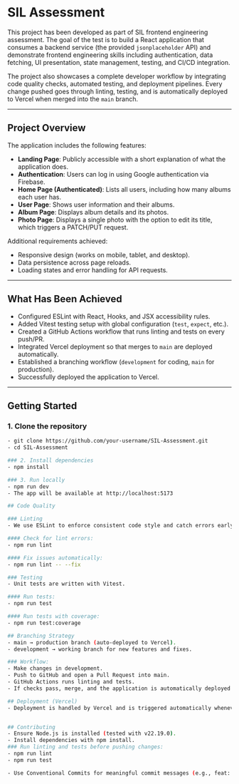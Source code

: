# SIL Assessment

This project has been developed as part of SIL frontend engineering assessment. The goal of the test is to build a React application that consumes a backend service (the provided `jsonplaceholder` API) and demonstrate frontend engineering skills including authentication, data fetching, UI presentation, state management, testing, and CI/CD integration.

The project also showcases a complete developer workflow by integrating code quality checks, automated testing, and deployment pipelines. Every change pushed goes through linting, testing, and is automatically deployed to Vercel when merged into the `main` branch.

---

## Project Overview

The application includes the following features:

- **Landing Page**: Publicly accessible with a short explanation of what the application does.
- **Authentication**: Users can log in using Google authentication via Firebase.
- **Home Page (Authenticated)**: Lists all users, including how many albums each user has.
- **User Page**: Shows user information and their albums.
- **Album Page**: Displays album details and its photos.
- **Photo Page**: Displays a single photo with the option to edit its title, which triggers a PATCH/PUT request.

Additional requirements achieved:

- Responsive design (works on mobile, tablet, and desktop).
- Data persistence across page reloads.
- Loading states and error handling for API requests.

---

## What Has Been Achieved

- Configured ESLint with React, Hooks, and JSX accessibility rules.
- Added Vitest testing setup with global configuration (`test`, `expect`, etc.).
- Created a GitHub Actions workflow that runs linting and tests on every push/PR.
- Integrated Vercel deployment so that merges to `main` are deployed automatically.
- Established a branching workflow (`development` for coding, `main` for production).
- Successfully deployed the application to Vercel.

---

## Getting Started

### 1. Clone the repository

```bash
- git clone https://github.com/your-username/SIL-Assessment.git
- cd SIL-Assessment

### 2. Install dependencies
- npm install

### 3. Run locally
- npm run dev
- The app will be available at http://localhost:5173

## Code Quality

### Linting
- We use ESLint to enforce consistent code style and catch errors early.

#### Check for lint errors:
- npm run lint

#### Fix issues automatically:
- npm run lint -- --fix

### Testing
- Unit tests are written with Vitest.

#### Run tests:
- npm run test

#### Run tests with coverage:
- npm run test:coverage

## Branching Strategy
- main → production branch (auto-deployed to Vercel).
- development → working branch for new features and fixes.

### Workflow:
- Make changes in development.
- Push to GitHub and open a Pull Request into main.
- GitHub Actions runs linting and tests.
- If checks pass, merge, and the application is automatically deployed to Vercel.

## Deployment (Vercel)
- Deployment is handled by Vercel and is triggered automatically whenever code is merged into the main branch.


## Contributing
- Ensure Node.js is installed (tested with v22.19.0).
- Install dependencies with npm install.
### Run linting and tests before pushing changes:
- npm run lint
- npm run test

- Use Conventional Commits for meaningful commit messages (e.g., feat: add navbar component, fix: resolve lint issue).

```
